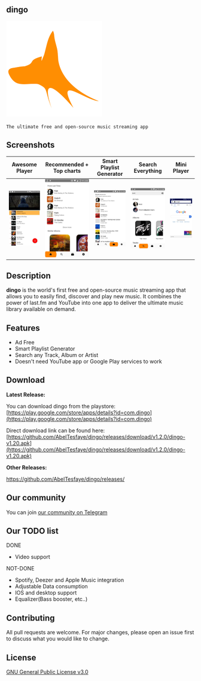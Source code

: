 ## dingo

![icon](https://github.com/AbelTesfaye/dingo/blob/master/docs/images/dingo_icon.png)

`The ultimate free and open-source music streaming app`

## Screenshots

|                                    Awesome Player                                     |                                    Recommended + Top charts                                     |                                    Smart Playlist Generator                                     |                                    Search Everything                                     |                                    Mini Player                                           |
| :-----------------------------------------------------------------------------------: | :---------------------------------------------------------------------------------------------: | :---------------------------------------------------------------------------------------------: | :--------------------------------------------------------------------------------------: | :--------------------------------------------------------------------------------------: |
| ![Awesome Player](https://github.com/AbelTesfaye/dingo/blob/master/docs/images/screenshots/1.jpg) | ![Recommended + Top charts](https://github.com/AbelTesfaye/dingo/blob/master/docs/images/screenshots/2.jpg) | ![Smart Playlist Generator](https://github.com/AbelTesfaye/dingo/blob/master/docs/images/screenshots/3.jpg) | ![Search Everything](https://github.com/AbelTesfaye/dingo/blob/master/docs/images/screenshots/4.jpg) | ![Mini Player](https://github.com/AbelTesfaye/dingo/blob/master/docs/images/screenshots/5.jpg)       |

## Description

**dingo** is the world's first free and open-source music streaming app that allows you to easily find, discover and play new music. It combines the power of last.fm and YouTube into one app to deliver the ultimate music library available on demand.

## Features

-   Ad Free
-   Smart Playlist Generator
-   Search any Track, Album or Artist
-   Doesn't need YouTube app or Google Play services to work

## Download

**Latest Release:**

You can download dingo from the playstore: [https://play.google.com/store/apps/details?id=com.dingo](https://play.google.com/store/apps/details?id=com.dingo)

Direct download link can be found here: [https://github.com/AbelTesfaye/dingo/releases/download/v1.2.0/dingo-v1.20.apk](https://github.com/AbelTesfaye/dingo/releases/download/v1.2.0/dingo-v1.20.apk)

**Other Releases:**

https://github.com/AbelTesfaye/dingo/releases/

## Our community

You can join [our community on Telegram](https://t.me/dingoCommunity)

## Our TODO list

DONE
-   Video support

NOT-DONE
-   Spotify, Deezer and Apple Music integration
-   Adjustable Data consumption
-   IOS and desktop support
-   Equalizer(Bass booster, etc..)

## Contributing

All pull requests are welcome. For major changes, please open an issue first to discuss what you would like to change.

## License

[GNU General Public License v3.0](https://www.gnu.org/licenses/gpl-3.0.en.html)
